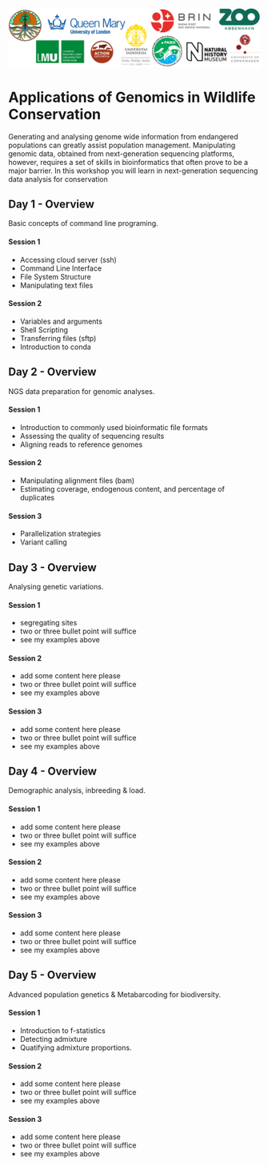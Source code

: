 ![Workshop-logo](./IM/LOGO_new.png)
# Applications of Genomics in Wildlife Conservation
Generating and analysing genome wide information from endangered populations can greatly assist population management. 
Manipulating genomic data, obtained from next-generation sequencing platforms, however, requires a set of skills in bioinformatics that often prove to be a major barrier. In this workshop you will learn  in next-generation sequencing data analysis for conservation

## Day 1 - Overview
Basic concepts of command line programing.
#### Session 1
- Accessing cloud server (ssh)
- Command Line Interface
- File System Structure
- Manipulating text files

#### Session 2
- Variables and arguments
- Shell Scripting
- Transferring files (sftp)
- Introduction to conda


## Day 2 - Overview
NGS data preparation for genomic analyses.

#### Session 1
- Introduction to commonly used bioinformatic file formats
- Assessing the quality of sequencing results
- Aligning reads to reference genomes

#### Session 2
- Manipulating alignment files (bam)
- Estimating coverage, endogenous content, and percentage of duplicates

#### Session 3
- Parallelization strategies
- Variant calling

## Day 3 - Overview
Analysing genetic variations.

#### Session 1
- segregating sites
- two or three bullet point will suffice
- see my examples above

#### Session 2
- add some content here please
- two or three bullet point will suffice
- see my examples above

#### Session 3
- add some content here please
- two or three bullet point will suffice
- see my examples above

## Day 4 - Overview
Demographic analysis, inbreeding & load.

#### Session 1
- add some content here please
- two or three bullet point will suffice
- see my examples above

#### Session 2
- add some content here please
- two or three bullet point will suffice
- see my examples above

#### Session 3
- add some content here please
- two or three bullet point will suffice
- see my examples above 

## Day 5 - Overview
Advanced population genetics & Metabarcoding for biodiversity.

#### Session 1
- Introduction to f-statistics
- Detecting admixture
- Quatifying admixture proportions.

#### Session 2
- add some content here please
- two or three bullet point will suffice
- see my examples above

#### Session 3
- add some content here please
- two or three bullet point will suffice
- see my examples above






